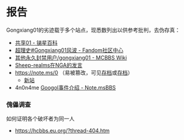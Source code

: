 # 报告
Gongxiang01的劣迹载于多个站点，现悉数列出以供参考批判，去伪存真：

- [共享01 - 锑星百科](https://antimony.fandom.com/zh/wiki/共享01)
- [超理史#Gongxiang01风波 - Fandom社区中心](https://community.fandom.com/zh/wiki/User:AABb1221/%E8%B6%85%E7%90%86%E5%8F%B2#Gongxiang01%E9%A3%8E%E6%B3%A2)
- [其他永久封禁用户/gongxiang01 - MCBBS Wiki](https://mcbbs.wiki/wiki/其他永久封禁用户/gongxiang01)
- [Sheep-realms在NGA的发言](https://ngabbs.com/read.php?tid=40327979&page=7#post1strow133)
- https://note.ms/0 （易被篡改，可见[存档](notems0-archive.txt)或[存档](https://cmd1152.github.io/googol_old/)）
  - [新站](https://cmd1152.github.io/googol/about/)
- 4n0n4me [Googol事件介绍 - Note.msBBS](https://bbs.notems.xyz/d/304-googolshi-jian-jie-shao)

### 傀儡调查
如何证明各个破坏者为同一人
- https://hcbbs.eu.org/?thread-404.htm
